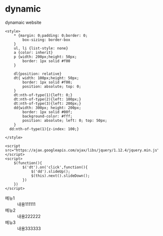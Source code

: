 # dynamic
dynamaic website
<!DOCTYPE html>
<html lang="ko">
<head>
    <meta charset="UTF-8">
    <title>Document</title>
    
    <style>
        * {margin: 0;padding: 0;border: 0;
            box-sizing: border-box
        }
        ul, li {list-style: none}
        a {color: inherit}
        p {width: 200px;height: 50px;
            border: 1px solid #f00
        }
		
		dl{position: relative}
        dt{ width: 100px;height: 50px;
            border: 1px solid #f00;
            position: absolute; top: 0;
        }
        dt:nth-of-type(1){left: 0;}
        dt:nth-of-type(2){left: 100px;}
        dt:nth-of-type(3){left: 200px;}
        dd{width: 300px; height: 200px;
            border: 1px solid #00f;
            background-color: #fff;
            position: absolute; left: 0; top: 50px;
        }
	  dd:nth-of-type(1){z-index: 100;}

    </style>
    
    <script src="https://ajax.googleapis.com/ajax/libs/jquery/1.12.4/jquery.min.js"></script>
    <script>
        $(function(){
			$('dt').on('click',function(){
				$('dd').slideUp(); 
				$(this).next().slideDown();
			})
        })
    </script>
    
    
</head>
<body>
    <dl>
        <dt>메뉴1</dt>
        <dd>내용111111</dd>
        <dt>메뉴2</dt>
        <dd>내용222222</dd>
        <dt>메뉴3</dt>
        <dd>내용333333</dd>
    </dl>

</body>

</html>
